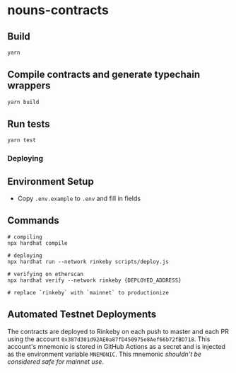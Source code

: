 # nouns-contracts

## Build

```sh
yarn
```

## Compile contracts and generate typechain wrappers

```sh
yarn build
```

## Run tests

```sh
yarn test
```

### Deploying

## Environment Setup

- Copy `.env.example` to `.env` and fill in fields

## Commands

```
# compiling
npx hardhat compile

# deploying
npx hardhat run --network rinkeby scripts/deploy.js

# verifying on etherscan
npx hardhat verify --network rinkeby {DEPLOYED_ADDRESS}

# replace `rinkeby` with `mainnet` to productionize
```

## Automated Testnet Deployments

The contracts are deployed to Rinkeby on each push to master and each PR using the account `0x387d301d92AE0a87fD450975e8Aef66b72fBD718`. This account's mnemonic is stored in GitHub Actions as a secret and is injected as the environment variable `MNEMONIC`. This mnemonic _shouldn't be considered safe for mainnet use_.

